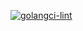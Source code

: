 [![golangci-lint](https://github.com/KSerditov/Trading/actions/workflows/golang-lint.yml/badge.svg?branch=main)](https://github.com/KSerditov/Trading/actions/workflows/golang-lint.yml)
